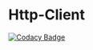 # Http-Client
[![Codacy Badge](https://api.codacy.com/project/badge/Grade/583a3660e8d24d03b438bd415bbd8a3b)](https://app.codacy.com/gh/bombitmanbomb/Http-Client?utm_source=github.com&utm_medium=referral&utm_content=bombitmanbomb/Http-Client&utm_campaign=Badge_Grade_Settings)